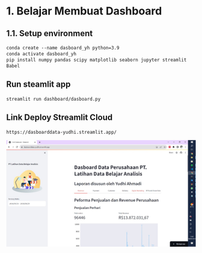 # 1. Belajar Membuat Dashboard 

## 1.1. Setup environment
```
conda create --name dasboard_yh python=3.9
conda activate dasboard_yh
pip install numpy pandas scipy matplotlib seaborn jupyter streamlit Babel
```

## Run steamlit app
```
streamlit run dashboard/dasboard.py
```

## Link Deploy Streamlit Cloud
```
https://dasboarddata-yudhi.streamlit.app/
```

![Alt text](<WhatsApp Image 2023-09-18 at 11.42.14.jpg> "Bukti gambar")